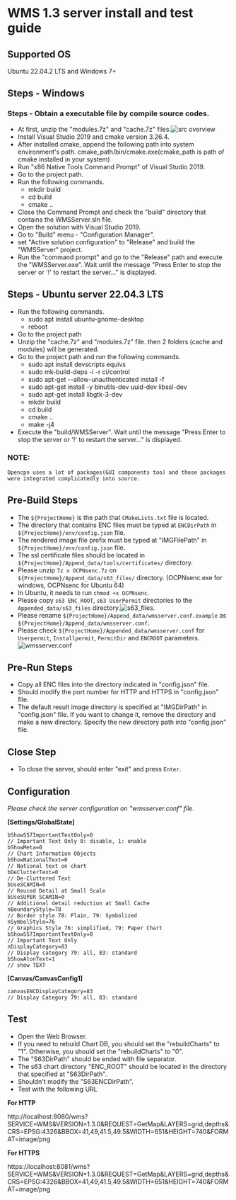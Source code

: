 
# WMS 1.3 server install and test guide

## Supported OS
  Ubuntu 22.04.2 LTS and Windows 7+

## Steps - Windows
### Steps - Obtain a executable file by compile source codes.
* At first, unzip the "modules.7z" and "cache.7z" files.![src overview](snapshots/project-structure.png)
* Install Visual Studio 2019 and cmake version 3.26.4.
* After installed cmake, append the following path into system environment's path.
   cmake_path/bin/cmake.exe(cmake_path is path of cmake installed in your system)
* Run "x86 Native Tools Command Prompt" of Visual Studio 2019.
* Go to the project path.
* Run the following commands.
  - mkdir build
  - cd build
  - cmake ..
* Close the Command Prompt and check the "build" directory that contains the WMSServer.sln file.
* Open the solution with Visual Studio 2019.
* Go to "Build" menu - "Configuration Manager".
* set "Active solution configuration" to "Release" and build the "WMSServer" project.
* Run the "command prompt" and go to the "Release" path and execute the "WMSServer.exe".
  Wait until the message "Press Enter to stop the server or '!' to restart the server..." is displayed.

## Steps - Ubuntu server 22.04.3 LTS
* Run the following commands.
  - sudo apt install ubuntu-gnome-desktop 
  - reboot
* Go to the project path
* Unzip the "cache.7z" and "modules.7z" file. then 2 folders (cache and modules) will be generated.
* Go to the project path and run the following commands.
  - sudo apt install devscripts equivs
  - sudo mk-build-deps -i -r ci/control
  - sudo apt-get --allow-unauthenticated install -f
  - sudo apt-get install -y binutils-dev uuid-dev libssl-dev  
  - sudo apt-get install libgtk-3-dev
  - mkdir build
  - cd build
  - cmake ..
  - make -j4
* Execute the "build/WMSServer".
  Wait until the message "Press Enter to stop the server or '!' to restart the server..." is displayed.

### NOTE:
	Opencpn uses a lot of packages(GUI components too) and those packages were integrated complicatedly into source.

## Pre-Build Steps
* The `${ProjectHome}` is the path that `CMakeLists.txt` file is located.
* The directory that contains ENC files must be typed at `ENCDirPath` in `${ProjectHome}/env/config.json` file.  
* The rendered image file prefix must be typed at "IMGFilePath" in `${ProjectHome}/env/config.json` file.
* The ssl certificate files should be located in `${ProjectHome}/Append_data/tools/certificates/` directory.
* Please unzip `7z x OCPNsenc.7z` on `${ProjectHome}/Append_data/s63_files/` directory. (OCPNsenc.exe for windows, OCPNsenc for Ubuntu 64)
* In Ubuntu, it needs to run `chmod +x OCPNsenc`.
* Please copy `s63 ENC_ROOT`, `s63 UserPermit` directories to the `Appended_data/s63_files` directory.![s63_files](snapshots/s63_files.png).
* Please rename `${ProjectHome}/Append_data/wmsserver.conf.example` as `${ProjectHome}/Append_data/wmsserver.conf`.
* Please check `${ProjectHome}/Appended_data/wmsserver.conf` for `Userpermit`, `Installpermit`, `PermitDir` and `ENCROOT` parameters.![wmsserver.conf](snapshots/wmsserver.conf.png)

## Pre-Run Steps
* Copy all ENC files into the directory indicated in "config.json" file.
* Should modify the port number for HTTP and HTTPS in "config.json" file.
* The default result image directory is specified at "IMGDirPath" in "config.json" file.
  If you want to change it, remove the directory and make a new directory. Specify the new directory path into "config.json" file.

## Close Step
* To close the server, should enter "exit" and press `Enter`.

## Configuration
*Please check the server configuration on "wmsserver.conf" file.*

  **[Settings/GlobalState]**
  
    bShowS57ImportantTextOnly=0 	
    // Important Text Only 0: disable, 1: enable
    bShowMeta=0 					        
    // Chart Information Objects
    bShowNationalText=0 			    
    // National text on chart
    bDeClutterText=0 				      
    // De-Cluttered Text
    bUseSCAMIN=0 					        
    // Reuced Detail at Small Scale
    bUseSUPER_SCAMIN=0 				    
    // Additional detail reduction at Small Cache
    nBoundaryStyle=78 				    
    // Border style 78: Plain, 79: Symbolized
    nSymbolStyle=76 				      
    // Graphics Style 76: simplified, 79: Paper Chart
    bShowS57ImportantTextOnly=0 	
    // Important Text Only
    nDisplayCategory=83 			    
    // Display category 79: all, 83: standard
    bShowAtonText=1 				      
    // show TEXT

  **[Canvas/CanvasConfig1]**
  
    canvasENCDisplayCategory=83 		    
    // Display Category 79: all, 83: standard 

## Test
* Open the Web Browser.
* If you need to rebuild Chart DB, you should set the "rebuildCharts" to "1". Otherwise, you should set the "rebuildCharts" to "0".
* The "S63DirPath" should be ended with file separator.
* The s63 chart directory "ENC_ROOT" should be located in the directory that specified at "S63DirPath".
* Shouldn't modify the "S63ENCDirPath".
* Test with the following URL

**For HTTP**
  <p>http://localhost:8080/wms?SERVICE=WMS&VERSION=1.3.0&REQUEST=GetMap&LAYERS=grid,depths&CRS=EPSG:4326&BBOX=41,49,41.5,49.5&WIDTH=651&HEIGHT=740&FORMAT=image/png</p>

**For HTTPS**
  <p>https://localhost:8081/wms?SERVICE=WMS&VERSION=1.3.0&REQUEST=GetMap&LAYERS=grid,depths&CRS=EPSG:4326&BBOX=41,49,41.5,49.5&WIDTH=651&HEIGHT=740&FORMAT=image/png</p>
